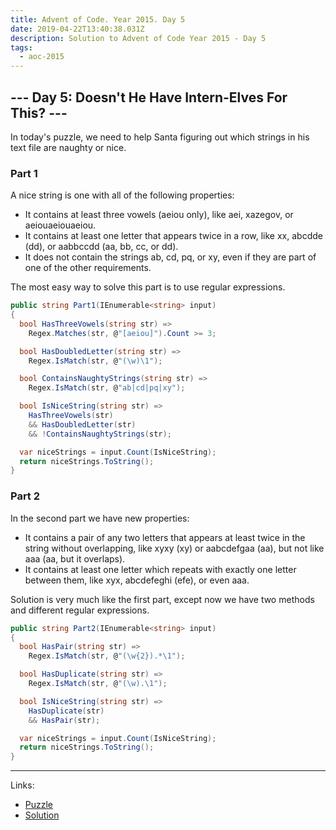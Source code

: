 ```yaml
---
title: Advent of Code. Year 2015. Day 5
date: 2019-04-22T13:40:38.031Z
description: Solution to Advent of Code Year 2015 - Day 5
tags:
  - aoc-2015
---
```

## --- Day 5: Doesn't He Have Intern-Elves For This? ---

In today's puzzle, we need to help Santa figuring out which strings in his text file are naughty or nice. 

### Part 1

A nice string is one with all of the following properties:

- It contains at least three vowels (aeiou only), like aei, xazegov, or aeiouaeiouaeiou.
- It contains at least one letter that appears twice in a row, like xx, abcdde (dd), or aabbccdd (aa, bb, cc, or dd).
- It does not contain the strings ab, cd, pq, or xy, even if they are part of one of the other requirements.

The most easy way to solve this part is to use regular expressions.

```csharp
public string Part1(IEnumerable<string> input)
{
  bool HasThreeVowels(string str) => 
    Regex.Matches(str, @"[aeiou]").Count >= 3;

  bool HasDoubledLetter(string str) => 
    Regex.IsMatch(str, @"(\w)\1");

  bool ContainsNaughtyStrings(string str) => 
    Regex.IsMatch(str, @"ab|cd|pq|xy");

  bool IsNiceString(string str) =>
    HasThreeVowels(str)
    && HasDoubledLetter(str)
    && !ContainsNaughtyStrings(str);

  var niceStrings = input.Count(IsNiceString);
  return niceStrings.ToString();
}
```

### Part 2

In the second part we have new properties:

- It contains a pair of any two letters that appears at least twice in the string without overlapping, like xyxy (xy) or aabcdefgaa (aa), but not like aaa (aa, but it overlaps).
- It contains at least one letter which repeats with exactly one letter between them, like xyx, abcdefeghi (efe), or even aaa.

Solution is very much like the first part, except now we have two methods and different regular expressions.

```csharp
public string Part2(IEnumerable<string> input)
{
  bool HasPair(string str) => 
    Regex.IsMatch(str, @"(\w{2}).*\1");

  bool HasDuplicate(string str) => 
    Regex.IsMatch(str, @"(\w).\1");

  bool IsNiceString(string str) =>
    HasDuplicate(str)
    && HasPair(str);

  var niceStrings = input.Count(IsNiceString);
  return niceStrings.ToString();
}
```

- - -

Links:

* [Puzzle](https://adventofcode.com/2015/day/5)
* [Solution](https://github.com/PDmatrix/advent-of-code/tree/master/CSharp/Solutions/2015/5)
